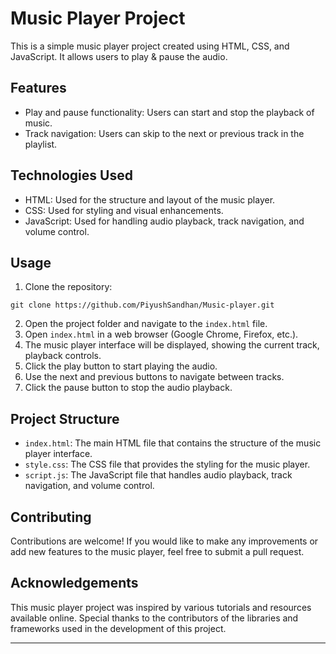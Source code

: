 # Music Player Project

This is a simple music player project created using HTML, CSS, and JavaScript. It allows users to play & pause the audio.

## Features

- Play and pause functionality: Users can start and stop the playback of music.
- Track navigation: Users can skip to the next or previous track in the playlist.

## Technologies Used

- HTML: Used for the structure and layout of the music player.
- CSS: Used for styling and visual enhancements.
- JavaScript: Used for handling audio playback, track navigation, and volume control.

## Usage

1. Clone the repository:

```
git clone https://github.com/PiyushSandhan/Music-player.git
```

2. Open the project folder and navigate to the `index.html` file.
3. Open `index.html` in a web browser (Google Chrome, Firefox, etc.).
4. The music player interface will be displayed, showing the current track, playback controls.
5. Click the play button to start playing the audio.
6. Use the next and previous buttons to navigate between tracks.
7. Click the pause button to stop the audio playback.

## Project Structure

- `index.html`: The main HTML file that contains the structure of the music player interface.
- `style.css`: The CSS file that provides the styling for the music player.
- `script.js`: The JavaScript file that handles audio playback, track navigation, and volume control.

## Contributing

Contributions are welcome! If you would like to make any improvements or add new features to the music player, feel free to submit a pull request.


## Acknowledgements

This music player project was inspired by various tutorials and resources available online. Special thanks to the contributors of the libraries and frameworks used in the development of this project.

---

